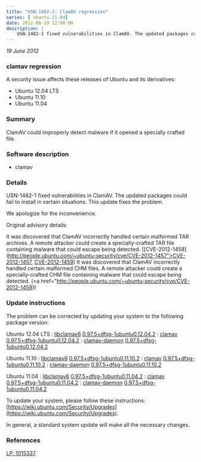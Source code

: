 ```yaml
---
title: "USN-1482-2: ClamAV regression"
series: [ ubuntu-11.04]
date: 2012-06-19 12:00:00
description: |
    USN-1482-1 fixed vulnerabilities in ClamAV. The updated packages could fail to install in certain situations. This update fixes the problem.
--- 
```

 
 

*19 June 2012*

### clamav regression

A security issue affects these releases of Ubuntu and its derivatives:

* Ubuntu 12.04 LTS
* Ubuntu 11.10
* Ubuntu 11.04

### Summary

ClamAV could improperly detect malware if it opened a specially crafted file. 

### Software description

* clamav 

### Details

USN-1482-1 fixed vulnerabilities in ClamAV. The updated packages could fail to install in certain situations. This update fixes the problem.

We apologize for the inconvenience.

Original advisory details:

 It was discovered that ClamAV incorrectly handled certain malformed TAR archives. A remote attacker could create a specially-crafted TAR file containing malware that could escape being detected. ([CVE-2012-1458](http://people.ubuntu.com/~ubuntu-security/cve/CVE-2012-1457">CVE-2012-1457</a>, <a href="http://people.ubuntu.com/~ubuntu-security/cve/CVE-2012-1459">CVE-2012-1459</a>) It was discovered that ClamAV incorrectly handled certain malformed CHM files. A remote attacker could create a specially-crafted CHM file containing malware that could escape being detected. (<a href="http://people.ubuntu.com/~ubuntu-security/cve/CVE-2012-1458)) 

### Update instructions

The problem can be corrected by updating your system to the following package version:

Ubuntu 12.04 LTS
 : [libclamav6](https://launchpad.net/ubuntu/+source/clamav) <span> [0.97.5+dfsg-1ubuntu0.12.04.2](https://launchpad.net/ubuntu/+source/clamav/0.97.5+dfsg-1ubuntu0.12.04.2) </span> 
 : [clamav](https://launchpad.net/ubuntu/+source/clamav) <span> [0.97.5+dfsg-1ubuntu0.12.04.2](https://launchpad.net/ubuntu/+source/clamav/0.97.5+dfsg-1ubuntu0.12.04.2) </span> 
 : [clamav-daemon](https://launchpad.net/ubuntu/+source/clamav) <span> [0.97.5+dfsg-1ubuntu0.12.04.2](https://launchpad.net/ubuntu/+source/clamav/0.97.5+dfsg-1ubuntu0.12.04.2) </span> 

Ubuntu 11.10
 : [libclamav6](https://launchpad.net/ubuntu/+source/clamav) <span> [0.97.5+dfsg-1ubuntu0.11.10.2](https://launchpad.net/ubuntu/+source/clamav/0.97.5+dfsg-1ubuntu0.11.10.2) </span> 
 : [clamav](https://launchpad.net/ubuntu/+source/clamav) <span> [0.97.5+dfsg-1ubuntu0.11.10.2](https://launchpad.net/ubuntu/+source/clamav/0.97.5+dfsg-1ubuntu0.11.10.2) </span> 
 : [clamav-daemon](https://launchpad.net/ubuntu/+source/clamav) <span> [0.97.5+dfsg-1ubuntu0.11.10.2](https://launchpad.net/ubuntu/+source/clamav/0.97.5+dfsg-1ubuntu0.11.10.2) </span> 

Ubuntu 11.04
 : [libclamav6](https://launchpad.net/ubuntu/+source/clamav) <span> [0.97.5+dfsg-1ubuntu0.11.04.2](https://launchpad.net/ubuntu/+source/clamav/0.97.5+dfsg-1ubuntu0.11.04.2) </span> 
 : [clamav](https://launchpad.net/ubuntu/+source/clamav) <span> [0.97.5+dfsg-1ubuntu0.11.04.2](https://launchpad.net/ubuntu/+source/clamav/0.97.5+dfsg-1ubuntu0.11.04.2) </span> 
 : [clamav-daemon](https://launchpad.net/ubuntu/+source/clamav) <span> [0.97.5+dfsg-1ubuntu0.11.04.2](https://launchpad.net/ubuntu/+source/clamav/0.97.5+dfsg-1ubuntu0.11.04.2) </span> 

To update your system, please follow these instructions: [https://wiki.ubuntu.com/Security/Upgrades](https://wiki.ubuntu.com/Security/Upgrades).

In general, a standard system update will make all the necessary changes. 

### References

 
 [LP: 1015337](https://launchpad.net/bugs/1015337)
 

